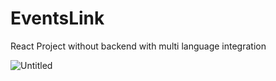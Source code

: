 # EventsLink
React Project without backend with multi language integration

![Untitled](https://github.com/user-attachments/assets/ac8c80fd-4709-41e1-8074-d79379d11d73)
